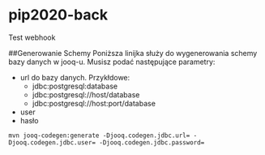 # pip2020-back
Test webhook


##Generowanie Schemy
Poniższa linijka służy do wygenerowania schemy bazy danych w jooq-u. Musisz podać następujące parametry: 
* url do bazy danych. Przykłdowe:
  * jdbc:postgresql:database
  * jdbc:postgresql://host/database
  * jdbc:postgresql://host:port/database
* user
* hasło

````
mvn jooq-codegen:generate -Djooq.codegen.jdbc.url= -Djooq.codegen.jdbc.user= -Djooq.codegen.jdbc.password=
````


